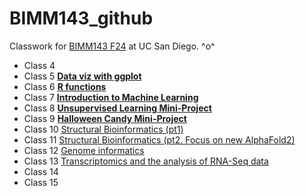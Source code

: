 # BIMM143_github
Classwork for [BIMM143 F24](https://bioboot.github.io/bimm143_F24/) at UC San Diego.
^o^

- Class 4 []()
- Class 5 [**Data viz with ggplot**](https://github.com/Shellyujia/BIMM143_github/blob/main/BIMM%20143%20Class%205/class05.md)
- Class 6 [**R functions**](https://github.com/Shellyujia/BIMM143_github/blob/main/BIMM%20143%20Class%206/Class%206%20R%20Functions.md)
- Class 7 [**Introduction to Machine Learning**](https://github.com/Shellyujia/BIMM143_github/blob/main/BIMM%20143%20Class%207/Class%207-%20Machine%20Learning%20I.md)
- Class 8 [**Unsupervised Learning Mini-Project**](https://github.com/Shellyujia/BIMM143_github/blob/main/BIMM%20143%20Class%208%20/Class%208%20Mini-project.md)
- Class 9 [**Halloween Candy Mini-Project**](https://github.com/Shellyujia/BIMM143_github/blob/main/BIMM%20143%20Class%209%20/Halloween%20Candy%20Project.md)
- Class 10 [Structural Bioinformatics (pt1)]()
- Class 11 [Structural Bioinformatics (pt2. Focus on new AlphaFold2)]()
- Class 12 [Genome informatics]()
- Class 13 [Transcriptomics and the analysis of RNA-Seq data]()
- Class 14 []()
- Class 15 []()

